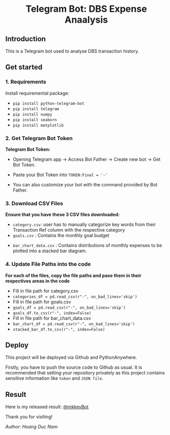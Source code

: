 <p align="center">
 <h1 align="center">Telegram Bot: DBS Expense Anaalysis</h1>
</p>

## Introduction
This is a Telegram bot used to analyse DBS transaction history. 

## Get started

### 1. Requirements
Install requiremental package:
* `pip install python-telegram-bot`
* `pip install telegram`
* `pip install numpy`
* `pip install seaborn`
* `pip install matplotlib`

### 2. Get Telegram Bot Token
**Telegram Bot Token:**

* <p>Opening Telegram app &#8594; Access Bot Father &#8594; Create new bot &#8594; Get Bot Token.</p>
* Paste your Bot Token into `TOKEN:Final = '-'` 
* <p>You can also customize your bot with the command provided by Bot Father.</p>

### 3. Download CSV Files
**Ensure that you have these 3 CSV files downloaded:**
* `category.csv`: user has to manually categorize key words from their Transaction Ref column with the respective category
* `goals.csv` : Contains the monthly goal budget</p>
* `bar_chart_data.csv` : Contains distributions of monthly expenses to be plotted into a stacked bar diagram.

### 4. Update File Paths into the code
**For each of the files, copy the file paths and pase them in their respectives areas in the code**
* Fill in file path for category.csv
* `categories_df = pd.read_csv(r"-", on_bad_lines='skip')`
* Fill in file path for goals.csv
* `goals_df = pd.read_csv(r"-", on_bad_lines='skip')`
* `goals_df.to_csv(r"-", index=False)`
* Fill in file path for bar_chart_data.csv
* `bar_chart_df = pd.read_csv(r"-", on_bad_lines='skip')`
* `stacked_bar_df.to_csv(r"-", index=False)`

## Deploy

<p>This project will be deployed via Github and PythonAnywhere.</p>

<p>Firstly, you have to push the source code to Github as usual. It is recommended that setting your repository privately as this project contains sensitive information like <code>token</code> and <code>JSON file</code>.</p>

## Result

<p>Here is my released result: <a href="https://t.me/mkkeyBot">@mkkeyBot</a></p>

Thank you for visiting!

*Author: Hoang Duc Nam*
